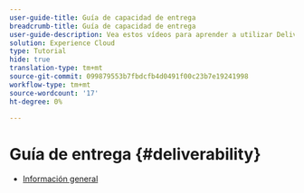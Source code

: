 ```yaml
---
user-guide-title: Guía de capacidad de entrega
breadcrumb-title: Guía de capacidad de entrega
user-guide-description: Vea estos vídeos para aprender a utilizar Deliverability.
solution: Experience Cloud
type: Tutorial
hide: true
translation-type: tm+mt
source-git-commit: 099879553b7fbdcfb4d0491f00c23b7e19241998
workflow-type: tm+mt
source-wordcount: '17'
ht-degree: 0%

---
```



# Guía de entrega {#deliverability}

+ [Información general](overview.md)
